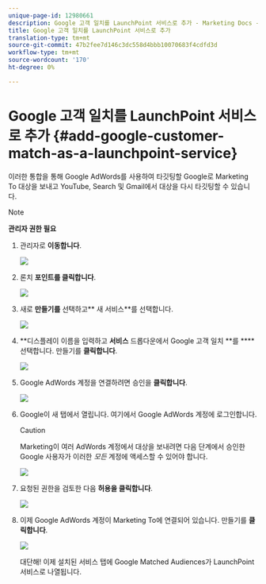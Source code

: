 ```yaml
---
unique-page-id: 12980661
description: Google 고객 일치를 LaunchPoint 서비스로 추가 - Marketing Docs - 제품 설명서
title: Google 고객 일치를 LaunchPoint 서비스로 추가
translation-type: tm+mt
source-git-commit: 47b2fee7d146c3dc558d4bbb10070683f4cdfd3d
workflow-type: tm+mt
source-wordcount: '170'
ht-degree: 0%

---
```



# Google 고객 일치를 LaunchPoint 서비스로 추가 {#add-google-customer-match-as-a-launchpoint-service}

이러한 통합을 통해 Google AdWords를 사용하여 타깃팅할 Google로 Marketing To 대상을 보내고 YouTube, Search 및 Gmail에서 대상을 다시 타깃팅할 수 있습니다.

>[!NOTE]
>
>**관리자 권한 필요**

1. 관리자로 **이동합니다**.

   ![](assets/admin.png)

1. 론치 **포인트를 클릭합니다**.

   ![](assets/image2014-12-5-14-3a35-3a27.png)

1. 새로 **만들기를** 선택하고** 새 서비스**를 선택합니다.

   ![](assets/image2014-12-5-14-3a37-3a33.png)

1. **디스플레이 이름을 입력하고 **서비스** 드롭다운에서 Google 고객 일치 **를 **** 선택합니다. 만들기를 **클릭합니다**.

   ![](assets/chooseservice.png)

1. Google AdWords 계정을 연결하려면 승인을 **클릭합니다**.

   ![](assets/authorizeaccount-1.png)

1. Google이 새 탭에서 열립니다. 여기에서 Google AdWords 계정에 로그인합니다.

   >[!CAUTION]
   >
   >Marketing이 여러 AdWords 계정에서 대상을 보내려면 다음 단계에서 승인한 Google 사용자가 이러한 *모든* 계정에 액세스할 수 있어야 합니다.

   ![](assets/chooseaccount.png)

1. 요청된 권한을 검토한 다음 **허용을 클릭합니다**.

   ![](assets/reviewpermissions.png)

1. 이제 Google AdWords 계정이 Marketing To에 연결되어 있습니다. 만들기를 **클릭합니다**.

   ![](assets/authorizesuccess.png)

   대단해! 이제 설치된 서비스 탭에 Google Matched Audiences가 LaunchPoint 서비스로 나열됩니다.

